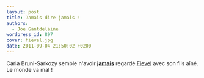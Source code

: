 ```yaml
---
layout: post
title: Jamais dire jamais !
authors:
  - Joe Gantdelaine
wordpress_id: 897
cover: fievel.jpg
date: 2011-09-04 21:50:02 +0200
---
```


Carla Bruni-Sarkozy semble n'avoir
[**jamais**](http://www.lemonde.fr/politique/article/2011/09/04/carla-bruni-sarkozy-je-ne-montrerai-jamais-de-photos-de-mon-enfant_1567613_823448.html)
regardé [Fievel](http://www.youtube.com/watch?v=mg1Zpjme9Bc) avec son fils aîné.
Le monde va mal !
